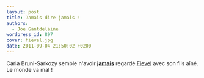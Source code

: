 ```yaml
---
layout: post
title: Jamais dire jamais !
authors:
  - Joe Gantdelaine
wordpress_id: 897
cover: fievel.jpg
date: 2011-09-04 21:50:02 +0200
---
```


Carla Bruni-Sarkozy semble n'avoir
[**jamais**](http://www.lemonde.fr/politique/article/2011/09/04/carla-bruni-sarkozy-je-ne-montrerai-jamais-de-photos-de-mon-enfant_1567613_823448.html)
regardé [Fievel](http://www.youtube.com/watch?v=mg1Zpjme9Bc) avec son fils aîné.
Le monde va mal !
